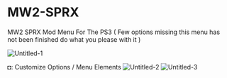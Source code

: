 # MW2-SPRX
MW2 SPRX Mod Menu For The PS3 ( Few options missing this menu has not been finished do what you please with it )

![Untitled-1](https://github.com/extortionate/MW2-SPRX/assets/131308027/f3e73661-b61f-444c-b08b-ee9ed29150e8)

◘: Customize Options / Menu Elements
![Untitled-2](https://github.com/extortionate/MW2-SPRX/assets/131308027/91b03dca-34a5-48e5-9437-43b7c3b2dcfe)
![Untitled-3](https://github.com/extortionate/MW2-SPRX/assets/131308027/bf9bd802-7173-4dd1-a9f3-a33525960f01)

